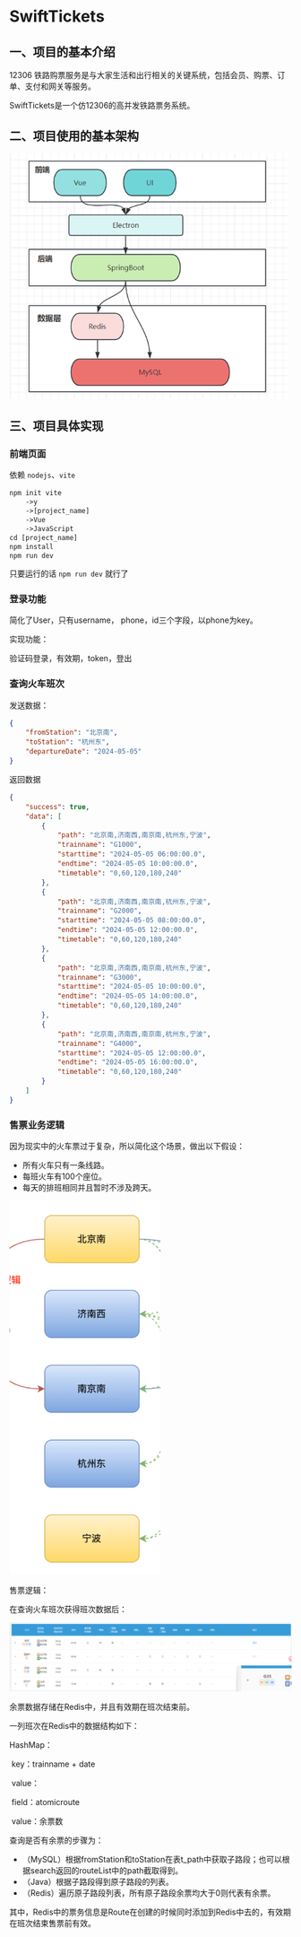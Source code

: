 # SwiftTickets

## 一、项目的基本介绍

12306 铁路购票服务是与大家生活和出行相关的关键系统，包括会员、购票、订单、支付和网关等服务。

SwiftTickets是一个仿12306的高并发铁路票务系统。

## 二、项目使用的基本架构

<img src="README.assets/image-20240430221730391.png" alt="image-20240430221730391" style="zoom:75%;" />

## 三、项目具体实现

### 前端页面 

依赖 `nodejs`、`vite`

```shell
npm init vite
	->y
	->[project_name]
	->Vue
	->JavaScript
cd [project_name]
npm install 
npm run dev 
```

只要运行的话 `npm run dev` 就行了

### 登录功能

简化了User，只有username， phone，id三个字段，以phone为key。

实现功能：

验证码登录，有效期，token，登出

### 查询火车班次

发送数据：

```json
{
    "fromStation": "北京南",
    "toStation": "杭州东",
    "departureDate": "2024-05-05"
}
```

返回数据

```json
{
    "success": true,
    "data": [
        {
            "path": "北京南,济南西,南京南,杭州东,宁波",
            "trainname": "G1000",
            "starttime": "2024-05-05 06:00:00.0",
            "endtime": "2024-05-05 10:00:00.0",
            "timetable": "0,60,120,180,240"
        },
        {
            "path": "北京南,济南西,南京南,杭州东,宁波",
            "trainname": "G2000",
            "starttime": "2024-05-05 08:00:00.0",
            "endtime": "2024-05-05 12:00:00.0",
            "timetable": "0,60,120,180,240"
        },
        {
            "path": "北京南,济南西,南京南,杭州东,宁波",
            "trainname": "G3000",
            "starttime": "2024-05-05 10:00:00.0",
            "endtime": "2024-05-05 14:00:00.0",
            "timetable": "0,60,120,180,240"
        },
        {
            "path": "北京南,济南西,南京南,杭州东,宁波",
            "trainname": "G4000",
            "starttime": "2024-05-05 12:00:00.0",
            "endtime": "2024-05-05 16:00:00.0",
            "timetable": "0,60,120,180,240"
        }
    ]
}
```

### 售票业务逻辑

因为现实中的火车票过于复杂，所以简化这个场景，做出以下假设：

- 所有火车只有一条线路。
- 每班火车有100个座位。
- 每天的排班相同并且暂时不涉及跨天。

<img src="README.assets/image-20240502024711222.png" alt="image-20240502024711222" style="zoom: 67%;" />

售票逻辑：

在查询火车班次获得班次数据后：

![image-20240504225438965](README.assets/image-20240504225438965.png)

余票数据存储在Redis中，并且有效期在班次结束前。

一列班次在Redis中的数据结构如下：

HashMap：

​		key：trainname + date

​		value：

​				field：atomicroute  

​				value：余票数

查询是否有余票的步骤为：

- （MySQL）根据fromStation和toStation在表t_path中获取子路段；也可以根据search返回的routeList中的path截取得到。
- （Java）根据子路段得到原子路段的列表。
- （Redis）遍历原子路段列表，所有原子路段余票均大于0则代表有余票。

其中，Redis中的票务信息是Route在创建的时候同时添加到Redis中去的，有效期在班次结束售票前有效。
